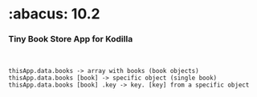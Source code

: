 <h1>:abacus: 10.2</h1>
<h3>Tiny Book Store App for Kodilla</h3>
<br>

```
thisApp.data.books -> array with books (book objects)
thisApp.data.books [book] -> specific object (single book)
thisApp.data.books [book] .key -> key. [key] from a specific object
```
